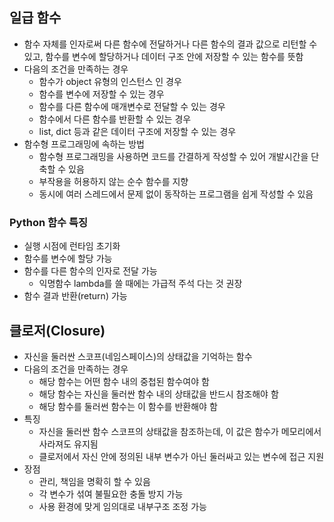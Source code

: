 ## 일급 함수

- 함수 자체를 인자로써 다른 함수에 전달하거나 다른 함수의 결과 값으로 리턴할 수 있고, 함수를 변수에 할당하거나 데이터 구조 안에 저장할 수 있는 함수를 뜻함
- 다음의 조건을 만족하는 경우
    - 함수가 object 유형의 인스턴스 인 경우
    - 함수를 변수에 저장할 수 있는 경우
    - 함수를 다른 함수에 매개변수로 전달할 수 있는 경우
    - 함수에서 다른 함수를 반환할 수 있는 경우
    - list, dict 등과 같은 데이터 구조에 저장할 수 있는 경우
- 함수형 프로그래밍에 속하는 방법
    - 함수형 프로그래밍을 사용하면 코드를 간결하게 작성할 수 있어 개발시간을 단축할 수 있음
    - 부작용을 허용하지 않는 순수 함수를 지향
    - 동시에 여러 스레드에서 문제 없이 동작하는 프로그램을 쉽게 작성할 수 있음

### Python 함수 특징

- 실행 시점에 런타임 초기화
- 함수를 변수에 할당 가능
- 함수를 다른 함수의 인자로 전달 가능
    - 익명함수 lambda를 쓸 때에는 가급적 주석 다는 것 권장
- 함수 결과 반환(return) 가능

## 클로저(Closure)

- 자신을 둘러싼 스코프(네임스페이스)의 상태값을 기억하는 함수
- 다음의 조건을 만족하는 경우
    - 해당 함수는 어떤 함수 내의 중첩된 함수여야 함
    - 해당 함수는 자신을 둘러싼 함수 내의 상태값을 반드시 참조해야 함
    - 해당 함수를 둘러썬 함수는 이 함수를 반환해야 함
- 특징
    - 자신을 둘러싼 함수 스코프의 상태값을 참조하는데, 이 값은 함수가 메모리에서 사라져도 유지됨
    - 클로저에서 자신 안에 정의된 내부 변수가 아닌 둘러싸고 있는 변수에 접근 지원
- 장점
    - 관리, 책임을 명확히 할 수 있음
    - 각 변수가 섞여 불필요한 충돌 방지 가능
    - 사용 환경에 맞게 임의대로 내부구조 조정 가능
